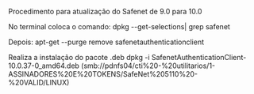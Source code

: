 Procedimento para atualização do Safenet de 9.0 para 10.0

No terminal coloca o comando: dpkg --get-selections| grep safenet

Depois: apt-get --purge remove safenetauthenticationclient

Realiza a instalação do pacote .deb dpkg -i SafenetAuthenticationClient-10.0.37-0_amd64.deb (smb://pdnfs04/cti%20-%20utilitarios/1-ASSINADORES%20E%20TOKENS/SafeNet%205110%20-%20VALID/LINUX)
